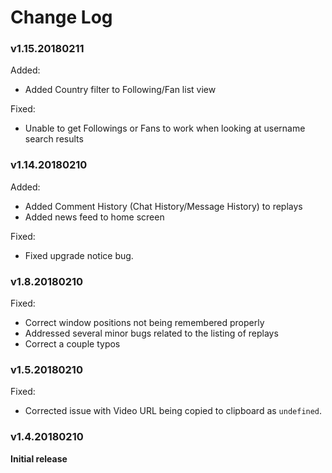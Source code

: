 # Change Log

### v1.15.20180211
Added:
- Added Country filter to Following/Fan list view

Fixed:
- Unable to get Followings or Fans to work when looking at username search results

### v1.14.20180210
Added:
- Added Comment History (Chat History/Message History) to replays
- Added news feed to home screen

Fixed:
- Fixed upgrade notice bug.

### v1.8.20180210
Fixed:
- Correct window positions not being remembered properly
- Addressed several minor bugs related to the listing of replays
- Correct a couple typos

### v1.5.20180210
Fixed:
- Corrected issue with Video URL being copied to clipboard as `undefined`.

### v1.4.20180210
**Initial release**

